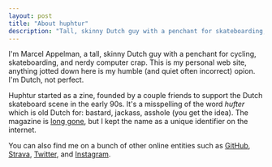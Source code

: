 ```yaml
---
layout: post
title: "About huphtur"
description: "Tall, skinny Dutch guy with a penchant for skateboarding, cycling, and nerdy computer crap."
---
```

I'm Marcel Appelman, a tall, skinny Dutch guy with a penchant for cycling, skateboarding, and nerdy computer crap. This is my personal web site, anything jotted down here is my humble (and quiet often incorrect) opion. I'm Dutch, not perfect.

Huphtur started as a zine, founded by a couple friends to support the Dutch skateboard scene in the early 90s. It's a misspelling of the word _hufter_ which is old Dutch for: bastard, jackass, asshole (you get the idea). The magazine is [long gone](https://web.archive.org/web/19970225192142/http://www.huphtur.nl/), but I kept the name as a unique identifier on the internet.

You can also find me on a bunch of other online entities such as
[GitHub](https://github.com/huphtur),
[Strava](https://www.strava.com/athletes/huphtur),
[Twitter](https://twitter.com/huphtur), 
and [Instagram](https://www.instagram.com/huphtur/).
